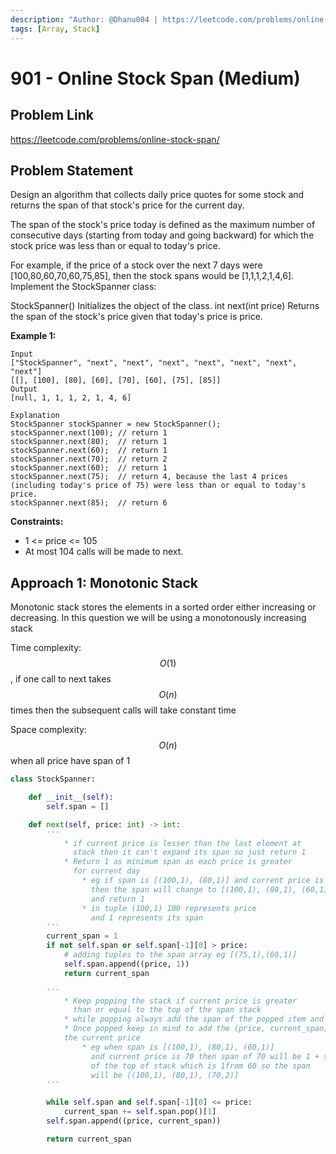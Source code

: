 ```yaml
---
description: "Author: @Dhanu084 | https://leetcode.com/problems/online-stock-span/"
tags: [Array, Stack]
---
```


# 901 - Online Stock Span (Medium)

## Problem Link

https://leetcode.com/problems/online-stock-span/

## Problem Statement

Design an algorithm that collects daily price quotes for some stock and returns the span of that stock's price for the current day.

The span of the stock's price today is defined as the maximum number of consecutive days (starting from today and going backward) for which the stock price was less than or equal to today's price.

For example, if the price of a stock over the next 7 days were [100,80,60,70,60,75,85], then the stock spans would be [1,1,1,2,1,4,6].
Implement the StockSpanner class:

StockSpanner() Initializes the object of the class.
int next(int price) Returns the span of the stock's price given that today's price is price.

**Example 1:**

```
Input
["StockSpanner", "next", "next", "next", "next", "next", "next", "next"]
[[], [100], [80], [60], [70], [60], [75], [85]]
Output
[null, 1, 1, 1, 2, 1, 4, 6]

Explanation
StockSpanner stockSpanner = new StockSpanner();
stockSpanner.next(100); // return 1
stockSpanner.next(80);  // return 1
stockSpanner.next(60);  // return 1
stockSpanner.next(70);  // return 2
stockSpanner.next(60);  // return 1
stockSpanner.next(75);  // return 4, because the last 4 prices (including today's price of 75) were less than or equal to today's price.
stockSpanner.next(85);  // return 6
```

**Constraints:**

- 1 <= price <= 105
- At most 104 calls will be made to next.

## Approach 1: Monotonic Stack

Monotonic stack stores the elements in a sorted order either increasing or decreasing. In this question we will be using a monotonously increasing stack

Time complexity: $$O(1)$$, if one call to next takes $$O(n)$$ times then the subsequent calls will take constant time

Space complexity: $$O(n)$$ when all price have span of 1

<Tabs>
<TabItem value="py" label="Python">
<SolutionAuthor name="@dhanu084"/>

```py
class StockSpanner:

    def __init__(self):
        self.span = []

    def next(self, price: int) -> int:
        '''
            * if current price is lesser than the last element at
              stack then it can't expand its span so just return 1
            * Return 1 as minimum span as each price is greater
              for current day
                * eg if span is [(100,1), (80,1)] and current price is 60
                  then the span will change to [(100,1), (80,1), (60,1)]
                  and return 1
                * in tuple (100,1) 100 represents price
                  and 1 represents its span
        '''
        current_span = 1
        if not self.span or self.span[-1][0] > price:
            # adding tuples to the span array eg [(75,1),(60,1)]
            self.span.append((price, 1))
            return current_span

        '''
            * Keep popping the stack if current price is greater
              than or equal to the top of the span stack
            * while popping always add the span of the popped item and not 1
            * Once popped keep in mind to add the (price, current_span) of
            the current price
                * eg when span is [(100,1), (80,1), (60,1)]
                  and current price is 70 then span of 70 will be 1 + span
                  of the top of stack which is 1from 60 so the span
                  will be [(100,1), (80,1), (70,2)]
        '''

        while self.span and self.span[-1][0] <= price:
            current_span += self.span.pop()[1]
        self.span.append((price, current_span))

        return current_span
```

</TabItem>
</Tabs>

